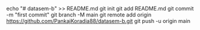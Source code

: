 echo "# datasem-b" >> README.md
git init
git add README.md
git commit -m "first commit"
git branch -M main
git remote add origin https://github.com/PankajKoradia88/datasem-b.git
git push -u origin main